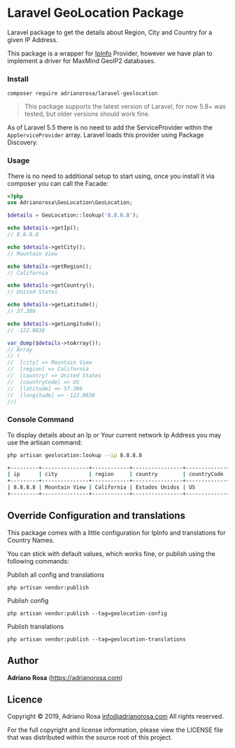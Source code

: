 Laravel GeoLocation Package
===========================

Laravel package to get the details about Region, City and Country for a given IP Address.

This package is a wrapper for [IpInfo](https://ipinfo.io) Provider, however we have plan to implement a driver for 
MaxMind GeoIP2 databases.

### Install

    composer require adrianorosa/laravel-geolocation

> This package supports the latest version of Laravel, for now 5.8+ was tested, but older versions should work fine.

As of Laravel 5.5 there is no need to add the ServiceProvider within the `AppServiceProvider` array. 
Laravel loads this provider using Package Discovery.

### Usage

There is no need to additional setup to start using, once you install it via composer you can call the Facade:

```php
<?php
use Adrianorosa\GeoLocation\GeoLocation;

$details = GeoLocation::lookup('8.8.8.8');

echo $details->getIp();
// 8.8.8.8

echo $details->getCity();
// Mountain View

echo $details->getRegion();
// California

echo $details->getCountry();
// United States

echo $details->getLatitude();
// 37.386

echo $details->getLongitude();
// -122.0838

var_dump($details->toArray());
// Array
// (
//  [city] => Mountain View
//  [region] => California
//  [country] => United States
//  [countryCode] => US
//  [latitude] => 37.386
//  [longitude] => -122.0838
//)
``` 

### Console Command

To display details about an Ip or Your current network Ip Address you may use the artisan command: 

```bash
php artisan geolocation:lookup --ip 8.8.8.8

+---------+---------------+------------+----------------+-------------+----------+-----------+
| ip      | city          | region     | country        | countryCode | latitude | longitude |
+---------+---------------+------------+----------------+-------------+----------+-----------+
| 8.8.8.8 | Mountain View | California | Estados Unidos | US          | 37.386   | -122.0838 |
+---------+---------------+------------+----------------+-------------+----------+-----------+
```

## Override Configuration and translations

This package comes with a little configuration for IpInfo and translations for Country Names.

You can stick with default values, which works fine, or publish using the following commands:

Publish all config and translations 

    php artisan vendor:publish

Publish config

    php artisan vendor:publish --tag=geolocation-config
    
Publish translations

    php artisan vendor:publish --tag=geolocation-translations
    
    
## Author

**Adriano Rosa** (https://adrianorosa.com)  

## Licence

Copyright © 2019, Adriano Rosa  <info@adrianorosa.com>
All rights reserved.

For the full copyright and license information, please view the LICENSE 
file that was distributed within the source root of this project.
